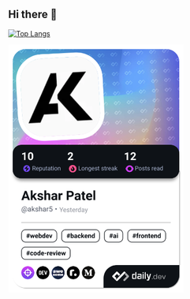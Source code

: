 ## Hi there 👋

[![Top Langs](https://github-readme-stats-ten-ecru-31.vercel.app/api/top-langs/?username=AksharP5&layout=donut-vertical)](https://github.com/AksharP5/github-readme-stats)

<a href="https://app.daily.dev/akshar5"><img src="./devcard.png" width="356" alt="Akshar's Dev Card"/></a>

